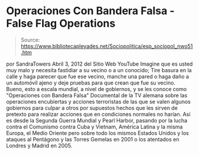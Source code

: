 # Operaciones Con Bandera Falsa - False Flag Operations

> Source: https://www.bibliotecapleyades.net/Sociopolitica/esp_sociopol_nwo51.htm

por
SandraTowers
Abril 3, 2012
del Sitio Web
YouTube
Imagine que es usted muy malo y necesita fastidiar a su vecino o a un
conocido; Tire basura en la calle y haga parecer que fue ese vecino, manche
una pared o haga daño a un automóvil ajeno y deje pruebas para que crean que
fue su vecino.
Bueno, esto a escala mundial, a nivel de gobiernos, y se les
conoce como "Operaciones con Bandera Falsa" Documental de la TV alemana
sobre las operaciones encubiertas y acciones terroristas de las que se valen
algunos gobiernos para culpar a otros por supuestos hechos que les sirven de
pretexto para realizar acciones que en condiciones normales no harían.
Así es desde
la Segunda Guerra Mundial y Pearl Harbor, pasando por la lucha contra el
Comunismo contra Cuba y Vietnam, América Latina y la misma Europa, el Medio
Oriente pero sobre todo los mismos Estados Unidos y los
ataques al Pentágono
y las Torres Gemelas en 2001 o los atentados en Londres y Madrid en 2005.
